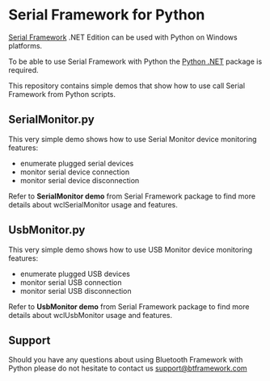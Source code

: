 # Serial Framework for Python
 [Serial Framework](https://www.btframework.com/serialframework.htm) .NET Edition can be used with Python on Windows platforms.
 
 To be able to use Serial Framework with Python the [Python .NET](https://github.com/pythonnet/pythonnet) package is required.
 
 This repository contains simple demos that show how to use call Serial Framework from Python scripts.
 
 ## SerialMonitor.py
 
 This very simple demo shows how to use Serial Monitor device monitoring features:
 - enumerate plugged serial devices
 - monitor serial device connection
 - monitor serial device disconnection
 
 Refer to **SerialMonitor demo** from Serial Framework package to find more details about wclSerialMonitor usage and features.
 
 ## UsbMonitor.py
 
 This very simple demo shows how to use USB Monitor device monitoring features:
 - enumerate plugged USB devices
 - monitor serial USB connection
 - monitor serial USB disconnection
 
 Refer to **UsbMonitor demo** from Serial Framework package to find more details about wclUsbMonitor usage and features.
  
 ## Support
 
 Should you have any questions about using Bluetooth Framework with Python please do not hesitate to contact us support@btframework.com
